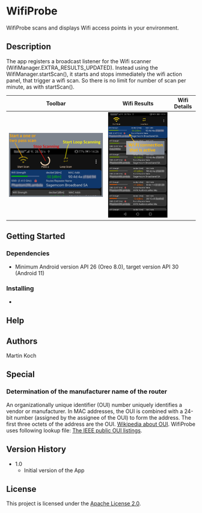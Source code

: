 # WifiProbe

WifiProbe scans and displays Wifi access points in your environment.

## Description

The app registers a broadcast listener for the Wifi scanner (WifiManager.EXTRA_RESULTS_UPDATED).
Instead using the WifiManager.startScan(), it starts and stops immediately the wifi action panel, that trigger a wifi scan. So there is no limit for number of scan per minute, as with startScan().

|Toolbar|Wifi Results|Wifi Details|
|-------|------------|------------|
|![Toolbar](./varia/md_images/toolbar.jpg)|![Wifi Results](./varia/md_images/WifiResults.jpg)

## Getting Started

### Dependencies

* Minimum Android version API 26 (Oreo 8.0), target version API 30 (Android 11)

### Installing

* 

## Help

## Authors

Martin Koch

## Special

### Determination of the manufacturer name of the router

An organizationally unique identifier (OUI) number uniquely identifies a vendor or manufacturer.
In MAC addresses, the OUI is combined with a 24-bit number (assigned by the assignee of the OUI) to form the address. The first three octets of the address are the OUI.
[Wikipedia about OUI](https://en.wikipedia.org/wiki/Organizationally_unique_identifier).
WifiProbe uses following lookup file: [The IEEE public OUI listings](http://standards-oui.ieee.org/oui/oui.csv).

## Version History

* 1.0
  * Initial version of the App

## License

This project is licensed under the [Apache License 2.0](https://github.com/NetVarg/WifiProbe/blob/main/LICENSE).
